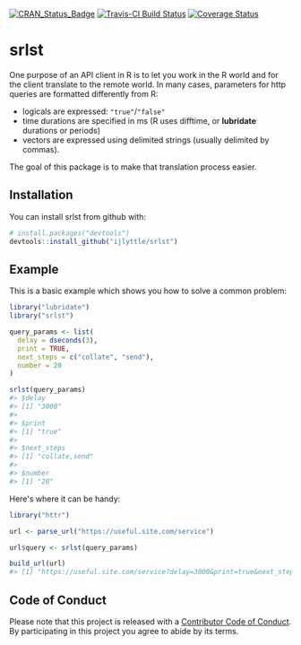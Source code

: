 
<!-- README.md is generated from README.Rmd. Please edit that file -->
[![CRAN\_Status\_Badge](http://www.r-pkg.org/badges/version/srlst)](https://cran.r-project.org/package=srlst) [![Travis-CI Build Status](https://travis-ci.org/ijlyttle/srlst.svg?branch=master)](https://travis-ci.org/ijlyttle/srlst) [![Coverage Status](https://img.shields.io/codecov/c/github/ijlyttle/srlst/master.svg)](https://codecov.io/github/ijlyttle/srlst?branch=master)

srlst
=====

One purpose of an API client in R is to let you work in the R world and for the client translate to the remote world. In many cases, parameters for http queries are formatted differently from R:

-   logicals are expressed: `"true"`/`"false"`
-   time durations are specified in ms (R uses difftime, or **lubridate** durations or periods)
-   vectors are expressed using delimited strings (usually delimited by commas).

The goal of this package is to make that translation process easier.

Installation
------------

You can install srlst from github with:

``` r
# install.packages("devtools")
devtools::install_github("ijlyttle/srlst")
```

Example
-------

This is a basic example which shows you how to solve a common problem:

``` r
library("lubridate")
library("srlst")

query_params <- list(
  delay = dseconds(3),
  print = TRUE,
  next_steps = c("collate", "send"),
  number = 20
)

srlst(query_params)
#> $delay
#> [1] "3000"
#> 
#> $print
#> [1] "true"
#> 
#> $next_steps
#> [1] "collate,send"
#> 
#> $number
#> [1] "20"
```

Here's where it can be handy:

``` r
library("httr")

url <- parse_url("https://useful.site.com/service")

url$query <- srlst(query_params)

build_url(url)
#> [1] "https://useful.site.com/service?delay=3000&print=true&next_steps=collate%2Csend&number=20"
```

Code of Conduct
---------------

Please note that this project is released with a [Contributor Code of Conduct](CONDUCT.md). By participating in this project you agree to abide by its terms.
